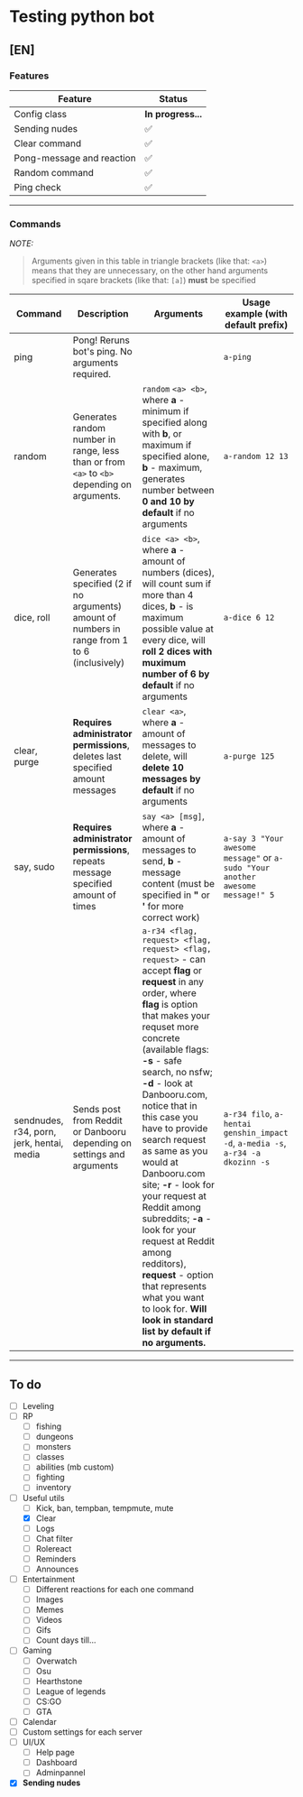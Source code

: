 
# Testing python bot

## [EN]

### Features

| **Feature**               | **Status**         |
| ------------------------- | ------------------ |
| Config class              | **In progress...** |
| Sending nudes             | :white_check_mark: |
| Clear command             | :white_check_mark: |
| Pong-message and reaction | :white_check_mark: |
| Random command            | :white_check_mark: |
| Ping check                | :white_check_mark: |

---

### Commands

*NOTE:*

> Arguments given in this table in triangle brackets (like that: `<a>`) means that they are unnecessary, on the other hand arguments specified in sqare brackets (like that: `[a]`) **must** be specified

| Command                                   | Description                                                                                  | Arguments                                                                                                                                                                                                                                                                                                                                                                                                                                                                                                                                                                                                         | Usage example (with default prefix)                                             |
| ----------------------------------------- | -------------------------------------------------------------------------------------------- | ----------------------------------------------------------------------------------------------------------------------------------------------------------------------------------------------------------------------------------------------------------------------------------------------------------------------------------------------------------------------------------------------------------------------------------------------------------------------------------------------------------------------------------------------------------------------------------------------------------------- | ------------------------------------------------------------------------------- |
| ping                                      | Pong! Reruns bot's ping. No arguments required.                                              |                                                                                                                                                                                                                                                                                                                                                                                                                                                                                                                                                                                                                   | `a-ping`                                                                        |
| random                                    | Generates random number in range, less than or from `<a>` to `<b>` depending on arguments.   | `random` `<a> <b>`, where **a** - minimum if specified along with **b**, or maximum if specified alone, **b** - maximum, generates number between **0 and 10 by default** if no arguments                                                                                                                                                                                                                                                                                                                                                                                                                         | `a-random 12 13`                                                                |
| dice, roll                                | Generates specified (2 if no arguments) amount of numbers in range from 1 to 6 (inclusively) | `dice <a> <b>`, where **a** - amount of numbers (dices), will count sum if more than 4 dices, **b** - is maximum possible value at every dice, will **roll 2 dices with muximum number of 6 by default** if no arguments                                                                                                                                                                                                                                                                                                                                                                                          | `a-dice 6 12`                                                                   |
| clear, purge                              | **Requires administrator permissions**, deletes last specified amount messages               | `clear <a>`, where **a** - amount of messages to delete, will **delete 10 messages by default** if no arguments                                                                                                                                                                                                                                                                                                                                                                                                                                                                                                   | `a-purge 125`                                                                   |
| say, sudo                                 | **Requires administrator permissions**, repeats message specified amount of times            | `say <a> [msg]`, where **a** - amount of messages to send, **b** - message content (must be specified in **"** or **'** for more correct work)                                                                                                                                                                                                                                                                                                                                                                                                                                                                    | `a-say 3 "Your awesome message"` or `a-sudo "Your another awesome message!" 5`  |
| sendnudes, r34, porn, jerk, hentai, media | Sends post from Reddit or Danbooru depending on settings and arguments                       | `a-r34 <flag, request> <flag, request> <flag, request>` - can accept **flag** or **request** in any order, where **flag** is option that makes your requset more concrete (available flags: **-s** - safe search, no nsfw; **-d** - look at Danbooru.com, notice that in this case you have to provide search request as same as you would at Danbooru.com site; **-r** - look for your request at Reddit among subreddits; **-a** - look for your request at Reddit among redditors), **request** - option that represents what you want to look for. **Will look in standard list by default if no arguments.** | `a-r34 filo`, `a-hentai genshin_impact -d`, `a-media -s`, `a-r34 -a dkozinn -s` |

---

## To do

- [ ] Leveling
- [ ] RP
  - [ ] fishing
  - [ ] dungeons
  - [ ] monsters
  - [ ] classes
  - [ ] abilities (mb custom)
  - [ ] fighting
  - [ ] inventory
- [ ] Useful utils
  - [ ] Kick, ban, tempban, tempmute, mute
  - [X] Clear
  - [ ] Logs
  - [ ] Chat filter
  - [ ] Rolereact
  - [ ] Reminders
  - [ ] Announces
- [ ] Entertainment
  - [ ] Different reactions for each one command
  - [ ] Images
  - [ ] Memes
  - [ ] Videos
  - [ ] Gifs
  - [ ] Count days till...
- [ ] Gaming
  - [ ] Overwatch
  - [ ] Osu
  - [ ] Hearthstone
  - [ ] League of legends
  - [ ] CS:GO
  - [ ] GTA
- [ ] Calendar
- [ ] Custom settings for each server
- [ ] UI/UX
  - [ ] Help page
  - [ ] Dashboard
  - [ ] Adminpannel
- [X] **Sending nudes**
